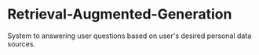 # Retrieval-Augmented-Generation
System to answering user questions based on user's desired personal data sources.
